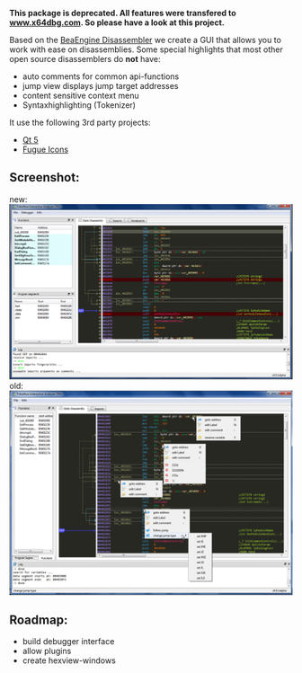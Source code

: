
**This package is deprecated. All features were transfered to www.x64dbg.com. So please have a look at this project.**

Based on the [BeaEngine Disassembler][1] we create a GUI that allows you to work with ease on disassemblies. Some special highlights that most other open source disassemblers do **not** have:

 - auto comments for common api-functions
 - jump view displays jump target addresses
 - content sensitive context menu
 - Syntaxhighlighting (Tokenizer)

It use the following 3rd party projects:

 - [Qt 5][2]
 - [Fugue Icons][3]

Screenshot:
------------
new:
<img src="https://raw.githubusercontent.com/patwie/StaticAnalysis/master/promotion/breakpoints.png" />
old:
<img src="https://raw.githubusercontent.com/patwie/StaticAnalysis/master/promotion/syntaxhighlighting.png" />


Roadmap:
----------

 - build debugger interface
 - allow plugins
 - create hexview-windows

  [1]: http://beaengine.org/
  [2]: http://qt-project.org/
  [3]: http://p.yusukekamiyamane.com/
